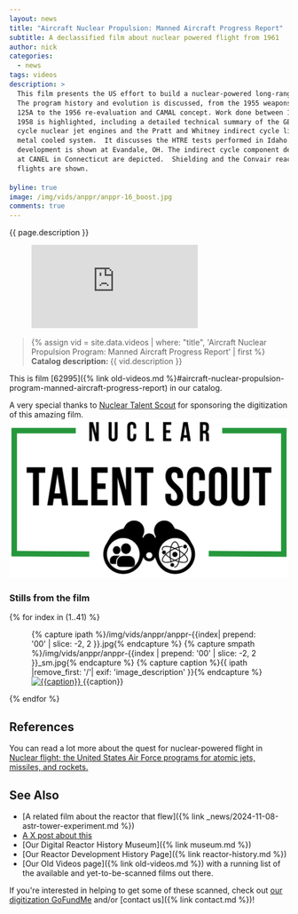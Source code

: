 ```yaml
---
layout: news
title: "Aircraft Nuclear Propulsion: Manned Aircraft Progress Report"
subtitle: A declassified film about nuclear powered flight from 1961
author: nick
categories:
  - news
tags: videos
description: >
  This film presents the US effort to build a nuclear-powered long-range bomber.
  The program history and evolution is discussed, from the 1955 weapons system
  125A to the 1956 re-evaluation and CAMAL concept. Work done between 1956 and
  1958 is highlighted, including a detailed technical summary of the GE direct
  cycle nuclear jet engines and the Pratt and Whitney indirect cycle liquid
  metal cooled system.  It discusses the HTRE tests performed in Idaho. GE XMA-1
  development is shown at Evandale, OH. The indirect cycle component development
  at CANEL in Connecticut are depicted.  Shielding and the Convair reactor
  flights are shown.

byline: true
image: /img/vids/anppr/anppr-16_boost.jpg
comments: true
---
```


<div class="row">
<div class="col-md-8" markdown="1">

{{ page.description }}

<figure>
<div class="ratio ratio-16x9">
<iframe 
src="https://www.youtube.com/embed/V-8q8INxQEY?si=nZ__dsJt1PAFF6FS"
title="Aircraft Nuclear Power progress report 1956-1958 film" frameborder="0"
allow="accelerometer; autoplay; clipboard-write; encrypted-media; gyroscope;
picture-in-picture; web-share" referrerpolicy="strict-origin-when-cross-origin"
allowfullscreen></iframe>
</div>
</figure>

<blockquote class="blockquote">
{% assign vid = site.data.videos | where: "title", 'Aircraft Nuclear Propulsion Program: Manned Aircraft Progress Report' | first %} 
<b>Catalog description: </b> {{ vid.description }} 
</blockquote>

This is film [62995]({% link old-videos.md
%}#aircraft-nuclear-propulsion-program-manned-aircraft-progress-report) in our catalog.

<div class="row align-items-center">
<div class="col-10">
A very special thanks to <a href="https://nucleartalentscout.com">Nuclear Talent
Scout</a> for sponsoring the digitization of this amazing film.
</div>
<div class="col-2">
<a href="https://nucleartalentscout.com"><img src="/img/vids/anppr/nts-logo.png"
class="img-fluid" alt="NTS logo"></a>
</div>
</div>

</div>
</div>

<div class="row">
<div class="col-md-12" markdown="1">

### Stills from the film

<div class="row">
 {% for index in (1..41) %} 
  <div class="col col-3 col-sm-4 col-xs-2 col-md-2 col-lg-2 col-xl-2 p-1">
    <figure class="figure p-0 m-0">
    {% capture ipath %}/img/vids/anppr/anppr-{{index| prepend: '00' | slice: -2, 2 }}.jpg{% endcapture %}
    {% capture smpath %}/img/vids/anppr/anppr-{{index | prepend: '00' | slice: -2, 2 }}_sm.jpg{% endcapture %}
    {% capture caption %}{{ ipath |remove_first: '/'| exif: 'image_description' }}{% endcapture %}
     <a
        href="{{ipath}}"
      >
        <img
          src="{{smpath}}"
          class="img-fluid"
          alt="{{caption}}"
        />
      </a>
      <caption>{{caption}}</caption>
    </figure>
  </div>
 {% endfor %}
  </div>
</div>
</div>

<div class="row">
<div class="col-md-8" markdown="1">

## References

You can read a lot more about the quest for nuclear-powered flight in [Nuclear
flight; the United States Air Force programs for atomic jets, missiles, and
rockets.](https://babel.hathitrust.org/cgi/pt?id=mdp.39015001555146&seq=7)

## See Also

- [A related film about the reactor that flew]({% link _news/2024-11-08-astr-tower-experiment.md %})
- [A X post about this](https://x.com/whatisnuclear/status/1886397754143867189)
- [Our Digital Reactor History Museum]({% link museum.md %})
- [Our Reactor Development History Page]({% link reactor-history.md %})
- [Our Old Videos page]({% link old-videos.md %}) with a running list of the
  available and yet-to-be-scanned films out there.

If you're interested in helping to get some of these scanned, check out [our
digitization
GoFundMe](https://www.gofundme.com/f/the-digitization-of-old-nuclear-energy-videos)
and/or [contact us]({% link contact.md %})!

</div>
</div>
